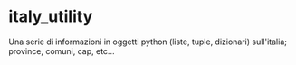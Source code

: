 italy_utility
=============

Una serie di informazioni in oggetti python (liste, tuple, dizionari) sull'italia; province, comuni, cap, etc...
